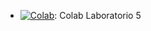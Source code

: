 * [![Colab](https://colab.research.google.com/assets/colab-badge.svg)](https://colab.research.google.com/drive/1UNfrtC2hhj1aAY-Wg91uTYj72o9Whea8?usp=sharing): Colab Laboratorio 5


